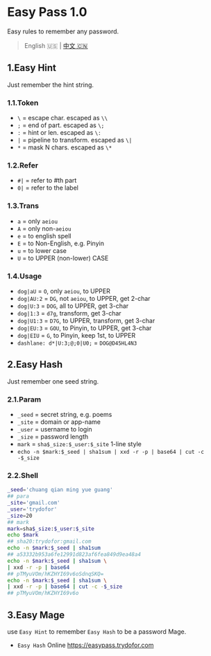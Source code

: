 # Easy Pass 1.0

Easy rules to remember any password.

> English 🇺🇸 | [中文 🇨🇳](readme-zh.md)

## 1.Easy Hint

Just remember the hint string.

### 1.1.Token

* `\` = escape char. escaped as `\\`
* `;` = end of part. escaped as `\;`
* `:` = hint or len. escaped as `\:`
* `|` = pipeline to transform. escaped as `\|`
* `*` = mask N chars. escaped as `\*`

### 1.2.Refer

* `#|` = refer to #th part
* `0|` = refer to the label

### 1.3.Trans

* `a` = only `aeiou`
* `A` = only non-`aeiou`
* `e` = to english spell
* `E` = to Non-English, e.g. Pinyin
* `u` = to lower case
* `U` = to UPPER (non-lower) CASE

### 1.4.Usage

* `dog|aU` = `O`, only `aeiou`, to UPPER
* `dog|AU:2` = `DG`, not `aeiou`, to UPPER, get 2-char
* `dog|U:3` = `DOG`, all to UPPER, get 3-char
* `dog|1:3` = `d7g`, transform, get 3-char
* `dog|U1:3` = `D7G`, to UPPER, transform, get 3-char
* `dog|EU:3` = `GOU`, to Pinyin, to UPPER, get 3-char
* `dog|EIU` = `G`, to Pinyin, keep 1st, to UPPER
* `dashlane: d*|U:3;@;0|U0;` = `DOG@D45HL4N3`

## 2.Easy Hash

Just remember one seed string.

### 2.1.Param

* `_seed` = secret string, e.g. poems 
* `_site` = domain or app-name
* `_user` = username to login
* `_size` = password length
* `mark` = `sha$_size:$_user:$_site` 1-line style
* `echo -n $mark:$_seed | sha1sum | xxd -r -p | base64 | cut -c -$_size`

### 2.2.Shell

```bash
_seed='chuang qian ming yue guang'
## para
_site='gmail.com'
_user='trydofor'
_size=20
## mark
mark=sha$_size:$_user:$_site
echo $mark
## sha20:trydofor:gmail.com
echo -n $mark:$_seed | sha1sum
## a53332b953a6fe12991d823af6fea849d9ea48a4
echo -n $mark:$_seed | sha1sum \
| xxd -r -p | base64
## pTMyuVOm/hKZHYI69v6oSdnqSKQ=
echo -n $mark:$_seed | sha1sum \
| xxd -r -p | base64 | cut -c -$_size
## pTMyuVOm/hKZHYI69v6o
```

## 3.Easy Mage

use `Easy Hint` to remember `Easy Hash` to be a password Mage.

* `Easy Hash` Online <https://easypass.trydofor.com>
